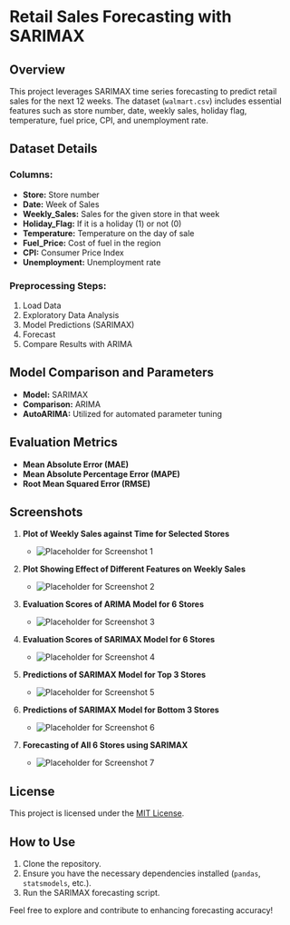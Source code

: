 # Retail Sales Forecasting with SARIMAX

## Overview

This project leverages SARIMAX time series forecasting to predict retail sales for the next 12 weeks. The dataset (`walmart.csv`) includes essential features such as store number, date, weekly sales, holiday flag, temperature, fuel price, CPI, and unemployment rate.

## Dataset Details

### Columns:
- **Store:** Store number
- **Date:** Week of Sales
- **Weekly_Sales:** Sales for the given store in that week
- **Holiday_Flag:** If it is a holiday (1) or not (0)
- **Temperature:** Temperature on the day of sale
- **Fuel_Price:** Cost of fuel in the region
- **CPI:** Consumer Price Index
- **Unemployment:** Unemployment rate

### Preprocessing Steps:
1. Load Data
2. Exploratory Data Analysis
3. Model Predictions (SARIMAX)
4. Forecast
5. Compare Results with ARIMA

## Model Comparison and Parameters

- **Model:** SARIMAX
- **Comparison:** ARIMA
- **AutoARIMA:** Utilized for automated parameter tuning

## Evaluation Metrics

- **Mean Absolute Error (MAE)**
- **Mean Absolute Percentage Error (MAPE)**
- **Root Mean Squared Error (RMSE)**

## Screenshots

1. **Plot of Weekly Sales against Time for Selected Stores**
   - ![Placeholder for Screenshot 1](screenshots/screenshot1.png)

2. **Plot Showing Effect of Different Features on Weekly Sales**
   - ![Placeholder for Screenshot 2](screenshots/screenshot2.png)

3. **Evaluation Scores of ARIMA Model for 6 Stores**
   - ![Placeholder for Screenshot 3](screenshots/screenshot3.png)

4. **Evaluation Scores of SARIMAX Model for 6 Stores**
   - ![Placeholder for Screenshot 4](screenshots/screenshot4.png)

5. **Predictions of SARIMAX Model for Top 3 Stores**
   - ![Placeholder for Screenshot 5](screenshots/screenshot5.png)

6. **Predictions of SARIMAX Model for Bottom 3 Stores**
   - ![Placeholder for Screenshot 6](screenshots/screenshot6.png)

7. **Forecasting of All 6 Stores using SARIMAX**
   - ![Placeholder for Screenshot 7](screenshots/screenshot7.png)


## License

This project is licensed under the [MIT License](LICENSE).

## How to Use

1. Clone the repository.
2. Ensure you have the necessary dependencies installed (`pandas`, `statsmodels`, etc.).
3. Run the SARIMAX forecasting script.

Feel free to explore and contribute to enhancing forecasting accuracy!

